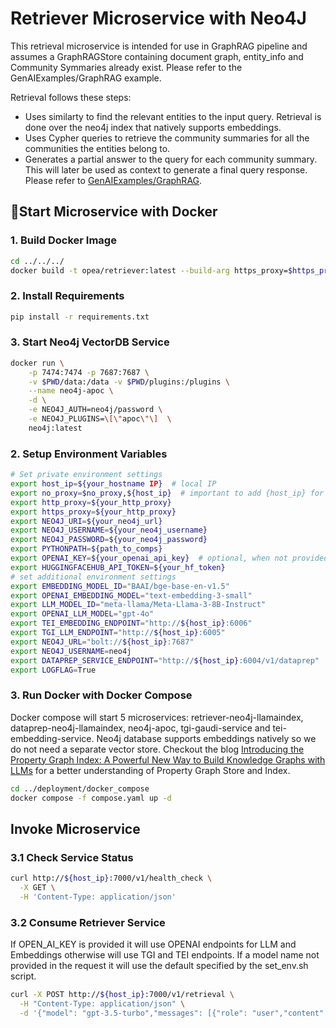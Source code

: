 # Retriever Microservice with Neo4J

This retrieval microservice is intended for use in GraphRAG pipeline and assumes a GraphRAGStore containing document graph, entity_info and Community Symmaries already exist. Please refer to the GenAIExamples/GraphRAG example.

Retrieval follows these steps:

- Uses similarty to find the relevant entities to the input query. Retrieval is done over the neo4j index that natively supports embeddings.
- Uses Cypher queries to retrieve the community summaries for all the communities the entities belong to.
- Generates a partial answer to the query for each community summary. This will later be used as context to generate a final query response. Please refer to [GenAIExamples/GraphRAG](https://github.com/opea-project/GenAIExamples).

## 🚀Start Microservice with Docker

### 1. Build Docker Image

```bash
cd ../../../
docker build -t opea/retriever:latest --build-arg https_proxy=$https_proxy --build-arg http_proxy=$http_proxy -f comps/retrievers/src/Dockerfile .
```

### 2. Install Requirements

```bash
pip install -r requirements.txt
```

### 3. Start Neo4j VectorDB Service

```bash
docker run \
    -p 7474:7474 -p 7687:7687 \
    -v $PWD/data:/data -v $PWD/plugins:/plugins \
    --name neo4j-apoc \
    -d \
    -e NEO4J_AUTH=neo4j/password \
    -e NEO4J_PLUGINS=\[\"apoc\"\]  \
    neo4j:latest
```

### 2. Setup Environment Variables

```bash
# Set private environment settings
export host_ip=${your_hostname IP}  # local IP
export no_proxy=$no_proxy,${host_ip}  # important to add {host_ip} for containers communication
export http_proxy=${your_http_proxy}
export https_proxy=${your_http_proxy}
export NEO4J_URI=${your_neo4j_url}
export NEO4J_USERNAME=${your_neo4j_username}
export NEO4J_PASSWORD=${your_neo4j_password}
export PYTHONPATH=${path_to_comps}
export OPENAI_KEY=${your_openai_api_key}  # optional, when not provided will use smaller models TGI/TEI
export HUGGINGFACEHUB_API_TOKEN=${your_hf_token}
# set additional environment settings
export EMBEDDING_MODEL_ID="BAAI/bge-base-en-v1.5"
export OPENAI_EMBEDDING_MODEL="text-embedding-3-small"
export LLM_MODEL_ID="meta-llama/Meta-Llama-3-8B-Instruct"
export OPENAI_LLM_MODEL="gpt-4o"
export TEI_EMBEDDING_ENDPOINT="http://${host_ip}:6006"
export TGI_LLM_ENDPOINT="http://${host_ip}:6005"
export NEO4J_URL="bolt://${host_ip}:7687"
export NEO4J_USERNAME=neo4j
export DATAPREP_SERVICE_ENDPOINT="http://${host_ip}:6004/v1/dataprep"
export LOGFLAG=True
```

### 3. Run Docker with Docker Compose

Docker compose will start 5 microservices: retriever-neo4j-llamaindex, dataprep-neo4j-llamaindex, neo4j-apoc, tgi-gaudi-service and tei-embedding-service. Neo4j database supports embeddings natively so we do not need a separate vector store. Checkout the blog [Introducing the Property Graph Index: A Powerful New Way to Build Knowledge Graphs with LLMs](https://www.llamaindex.ai/blog/introducing-the-property-graph-index-a-powerful-new-way-to-build-knowledge-graphs-with-llms) for a better understanding of Property Graph Store and Index.

```bash
cd ../deployment/docker_compose
docker compose -f compose.yaml up -d
```

## Invoke Microservice

### 3.1 Check Service Status

```bash
curl http://${host_ip}:7000/v1/health_check \
  -X GET \
  -H 'Content-Type: application/json'
```

### 3.2 Consume Retriever Service

If OPEN_AI_KEY is provided it will use OPENAI endpoints for LLM and Embeddings otherwise will use TGI and TEI endpoints. If a model name not provided in the request it will use the default specified by the set_env.sh script.

```bash
curl -X POST http://${host_ip}:7000/v1/retrieval \
  -H "Content-Type: application/json" \
  -d '{"model": "gpt-3.5-turbo","messages": [{"role": "user","content": "Who is John Brady and has he had any confrontations?"}]}'
```